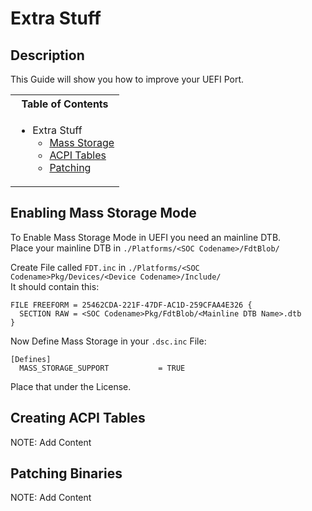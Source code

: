 # Extra Stuff

## Description

This Guide will show you how to improve your UEFI Port. <br />

<table>
<tr><th>Table of Contents</th></th>
<tr><td>
  
- Extra Stuff
    - [Mass Storage](https://github.com/Robotix22/MU-Qcom-Guides/blob/main/Porting/Device.md#enabling-mass-storage-mode)
    - [ACPI Tables](https://github.com/Robotix22/MU-Qcom-Guides/blob/main/Porting/Device.md#creating-acpi-tables)
    - [Patching](https://github.com/Robotix22/MU-Qcom-Guides/blob/main/Porting/Device.md#patching-binaries)

</td></tr> </table>

## Enabling Mass Storage Mode

To Enable Mass Storage Mode in UEFI you need an mainline DTB. <br />
Place your mainline DTB in `./Platforms/<SOC Codename>/FdtBlob/` <br />

Create File called `FDT.inc` in `./Platforms/<SOC Codename>Pkg/Devices/<Device Codename>/Include/` <br />
It should contain this:
```
FILE FREEFORM = 25462CDA-221F-47DF-AC1D-259CFAA4E326 {
  SECTION RAW = <SOC Codename>Pkg/FdtBlob/<Mainline DTB Name>.dtb
}
```

Now Define Mass Storage in your `.dsc.inc` File:
```
[Defines]
  MASS_STORAGE_SUPPORT           = TRUE
```
Place that under the License.

## Creating ACPI Tables

NOTE: Add Content

## Patching Binaries

NOTE: Add Content
